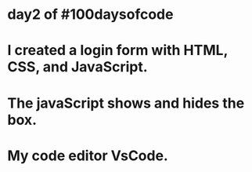 # day2 of #100daysofcode
# I created a login form with HTML, CSS, and JavaScript.
# The javaScript shows and hides the box.
# My code editor VsCode.


